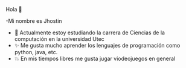 Hola 👋  

-Mi nombre es Jhostin
- 🔭 Actualmente estoy estudiando la carrera de Ciencias de la computación  en la universidad Utec 
- ✨ Me gusta mucho aprender los lenguajes de programación como python, java, etc.
- 💥 En mis tiempos libres me gusta jugar viodeojuegos en general 


